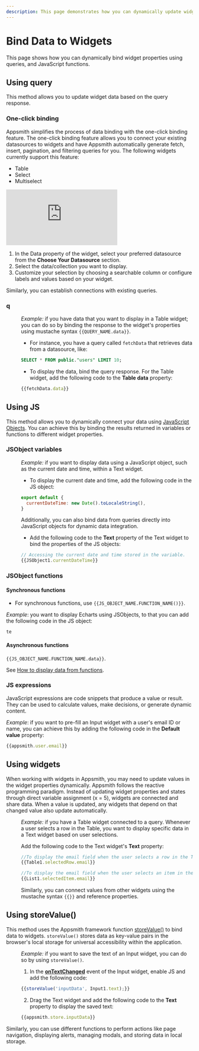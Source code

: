 ```yaml
---
description: This page demonstrates how you can dynamically update widget properties using queries, JavaScript functions, and setter methods.
---
```


# Bind Data to Widgets

This page shows how you can dynamically bind widget properties using queries, and JavaScript functions. 


## Using query

This method allows you to update widget data based on the query response.

### One-click binding

Appsmith simplifies the process of data binding with the one-click binding feature. The one-click binding feature allows you to connect your existing datasources to widgets and have Appsmith automatically generate fetch, insert, pagination, and filtering queries for you. The following widgets currently support this feature:

* Table
* Select
* Multiselect


<div style={{ position: "relative", paddingBottom: "calc(50.520833333333336% + 41px)", height: "0", width: "100%" }}>
  <iframe src="https://demo.arcade.software/UoxpSP7leUynT4CaU0R6?embed" frameborder="0" loading="lazy" webkitallowfullscreen mozallowfullscreen allowfullscreen style={{ position: "absolute", top: "0", left: "0", width: "100%", height: "100%", colorScheme: "light" }} title="Appsmith | Connect Data">
  </iframe>
</div>


1. In the Data property of the widget, select your preferred datasource from the **Choose Your Datasource** section.
2. Select the data/collection you want to display. 
3. Customize your selection by choosing a searchable column or configure labels and values based on your widget.

Similarly, you can establish connections with existing queries.



### q

<dd>

*Example:* if you have data that you want to display in a Table widget; you can do so by binding the response to the widget's properties using mustache syntax `{{QUERY_NAME.data}}`. 
* For instance, you have a query called `fetchData` that retrieves data from a datasource, like:

```sql
SELECT * FROM public."users" LIMIT 10;
```

* To display the data, bind the query response. For the Table widget, add the following code to the **Table data** property:

```js
{{fetchData.data}}
```




</dd>

## Using JS

This method allows you to dynamically connect your data using [JavaScript Objects](/core-concepts/writing-code/javascript-editor-beta). You can achieve this by binding the results returned in variables or functions to different widget properties. 


### JSObject variables 

<dd>

*Example:* if you want to display data using a JavaScript object, such as the current date and time, within a Text widget.

* To display the current date and time, add the following code in the JS object:


```js
export default {
  currentDateTime: new Date().toLocaleString(),
}
```

Additionally, you can also bind data from queries directly into JavaScript objects for dynamic data integration.


* Add the following code to the **Text** property of the Text widget to bind the properties of the JS objects:

```js
// Accessing the current date and time stored in the variable.
{{JSObject1.currentDateTime}}
```

</dd>

### JSObject functions


#### Synchronous functions

* For synchronous functions, use `{{JS_OBJECT_NAME.FUNCTION_NAME()}}`. 

*Example*: you want to display Echarts using JSObjects, to that you can add the following code in the JS object:

```
te
```

#### Asynchronous functions

`{{JS_OBJECT_NAME.FUNCTION_NAME.data}}`.


See [How to display data from functions](/write-code/how-to-guides/display-data-from-functions).

### JS expressions

JavaScript expressions are code snippets that produce a value or result. They can be used to calculate values, make decisions, or generate dynamic content.

*Example*: if you want to pre-fill an Input widget with a user's email ID or name, you can achieve this by adding the following code in the **Default value** property:

```js
{{appsmith.user.email}}
```


## Using widgets

When working with widgets in Appsmith, you may need to update values in the widget properties dynamically. Appsmith follows the reactive programming paradigm. Instead of updating widget properties and states through direct variable assignment (x = 5), widgets are connected and share data. When a value is updated, any widgets that depend on that changed value also update automatically.

<dd>


*Example:* if you have a Table widget connected to a query. Whenever a user selects a row in the Table, you want to display specific data in a Text widget based on user selections. 


Add the following code to the Text widget's **Text** property:

```js
//To display the email field when the user selects a row in the Table widget, use:
{{Table1.selectedRow.email}}

//To display the email field when the user selects an item in the List widget, use:
{{List1.selectedItem.email}}
```

Similarly, you can connect values from other widgets using the mustache syntax `{{}}` and reference properties.

</dd>


## Using storeValue()

This method uses the Appsmith framework function [storeValue()](/reference/appsmith-framework/widget-actions/store-value) to bind data to widgets. `storeValue()` stores data as key-value pairs in the browser's local storage for universal accessibility within the application.

<dd>

*Example:* if you want to save the text of an Input widget, you can do so by using `storeValue()`. 

1. In the [**onTextChanged**](/reference/widgets/input#ontextchanged) event of the Input widget, enable JS and add the following code: 


```js
{{storeValue('inputData', Input1.text);}}
```

2. Drag the Text widget and add the following code to the **Text** property to display the saved text:

```js
{{appsmith.store.inputData}}
```

</dd>

Similarly, you can use different functions to perform actions like page navigation, displaying alerts, managing modals, and storing data in local storage.


